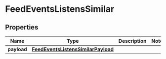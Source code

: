 

# FeedEventsListensSimilar


## Properties

| Name | Type | Description | Notes |
|------------ | ------------- | ------------- | -------------|
|**payload** | [**FeedEventsListensSimilarPayload**](FeedEventsListensSimilarPayload.md) |  |  |



